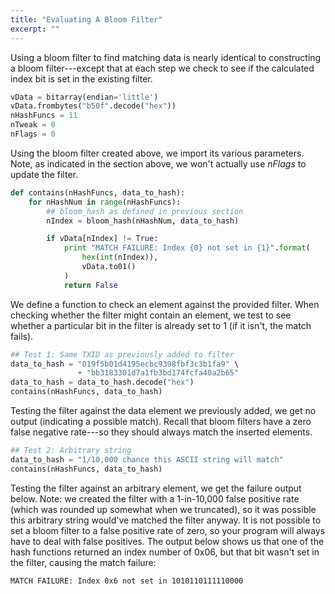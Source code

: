 ```yaml
---
title: "Evaluating A Bloom Filter"
excerpt: ""
---
```

Using a bloom filter to find matching data is nearly identical to constructing a bloom filter---except that at each step we check to see if the calculated index bit is set in the existing filter.

``` python
vData = bitarray(endian='little')
vData.frombytes("b50f".decode("hex"))
nHashFuncs = 11
nTweak = 0
nFlags = 0
```

Using the bloom filter created above, we import its various parameters. Note, as indicated in the section above, we won't actually use *nFlags* to update the filter.

``` python
def contains(nHashFuncs, data_to_hash):
    for nHashNum in range(nHashFuncs):
        ## bloom_hash as defined in previous section
        nIndex = bloom_hash(nHashNum, data_to_hash)

        if vData[nIndex] != True:
            print "MATCH FAILURE: Index {0} not set in {1}".format(
                hex(int(nIndex)),
                vData.to01()
            )
            return False
```

We define a function to check an element against the provided filter. When checking whether the filter might contain an element, we test to see whether a particular bit in the filter is already set to 1 (if it isn't, the match fails).

``` python
## Test 1: Same TXID as previously added to filter
data_to_hash = "019f5b01d4195ecbc9398fbf3c3b1fa9" \
               + "bb3183301d7a1fb3bd174fcfa40a2b65"
data_to_hash = data_to_hash.decode("hex")
contains(nHashFuncs, data_to_hash)
```

Testing the filter against the data element we previously added, we get no output (indicating a possible match).  Recall that bloom filters have a zero false negative rate---so they should always match the inserted elements.

``` python
## Test 2: Arbitrary string
data_to_hash = "1/10,000 chance this ASCII string will match"
contains(nHashFuncs, data_to_hash)
```

Testing the filter against an arbitrary element, we get the failure output below.  Note: we created the filter with a 1-in-10,000 false positive rate (which was rounded up somewhat when we truncated), so it was possible this arbitrary string would've matched the filter anyway. It is not possible to set a bloom filter to a false positive rate of zero, so your program will always have to deal with false positives. The output below shows us that one of the hash functions returned an index number of 0x06, but that bit wasn't set in the filter, causing the match failure:

``` text
MATCH FAILURE: Index 0x6 not set in 1010110111110000
```